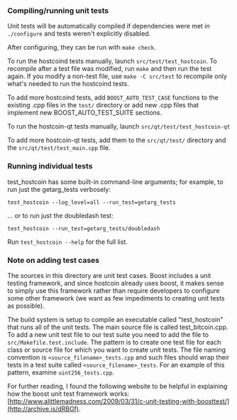 ### Compiling/running unit tests

Unit tests will be automatically compiled if dependencies were met in `./configure`
and tests weren't explicitly disabled.

After configuring, they can be run with `make check`.

To run the hostcoind tests manually, launch `src/test/test_hostcoin`. To recompile
after a test file was modified, run `make` and then run the test again. If you
modify a non-test file, use `make -C src/test` to recompile only what's needed
to run the hostcoind tests.

To add more hostcoind tests, add `BOOST_AUTO_TEST_CASE` functions to the existing
.cpp files in the `test/` directory or add new .cpp files that
implement new BOOST_AUTO_TEST_SUITE sections.

To run the hostcoin-qt tests manually, launch `src/qt/test/test_hostcoin-qt`

To add more hostcoin-qt tests, add them to the `src/qt/test/` directory and
the `src/qt/test/test_main.cpp` file.

### Running individual tests

test_hostcoin has some built-in command-line arguments; for
example, to run just the getarg_tests verbosely:

    test_hostcoin --log_level=all --run_test=getarg_tests

... or to run just the doubledash test:

    test_hostcoin --run_test=getarg_tests/doubledash

Run `test_hostcoin --help` for the full list.

### Note on adding test cases

The sources in this directory are unit test cases.  Boost includes a
unit testing framework, and since hostcoin already uses boost, it makes
sense to simply use this framework rather than require developers to
configure some other framework (we want as few impediments to creating
unit tests as possible).

The build system is setup to compile an executable called "test_hostcoin"
that runs all of the unit tests.  The main source file is called
test_bitcoin.cpp. To add a new unit test file to our test suite you need
to add the file to `src/Makefile.test.include`. The pattern is to create
one test file for each class or source file for which you want to create
unit tests.  The file naming convention is `<source_filename>_tests.cpp`
and such files should wrap their tests in a test suite
called `<source_filename>_tests`. For an example of this pattern,
examine `uint256_tests.cpp`.

For further reading, I found the following website to be helpful in
explaining how the boost unit test framework works:
[http://www.alittlemadness.com/2009/03/31/c-unit-testing-with-boosttest/](http://archive.is/dRBGf).
